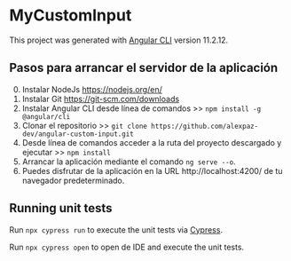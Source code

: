 # MyCustomInput

This project was generated with [Angular CLI](https://github.com/angular/angular-cli) version 11.2.12.

## Pasos para arrancar el servidor de la aplicación
0. Instalar NodeJs https://nodejs.org/en/
1. Instalar Git https://git-scm.com/downloads
2. Instalar Angular CLI desde línea de comandos >> `npm install -g @angular/cli`
3. Clonar el repositorio >> `git clone https://github.com/alexpaz-dev/angular-custom-input.git`
4. Desde línea de comandos acceder a la ruta del proyecto descargado y ejecutar >> `npm install`
5. Arrancar la aplicación mediante el comando `ng serve --o`.
6. Puedes disfrutar de la aplicación en la URL http://localhost:4200/ de tu navegador predeterminado.

## Running unit tests

Run `npx cypress run` to execute the unit tests via [Cypress](https://docs.cypress.io).

Run `npx cypress open` to open de IDE and execute the unit tests.
